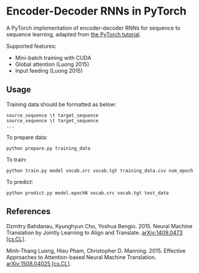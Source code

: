# Encoder-Decoder RNNs in PyTorch

A PyTorch implementation of encoder-decoder RNNs for sequence to sequence learning, adapted from [the PyTorch tutorial](http://pytorch.org/tutorials/intermediate/seq2seq_translation_tutorial.html).

Supported features:
- Mini-batch training with CUDA
- Global attention (Luong 2015)
- Input feeding (Luong 2015)

## Usage

Training data should be formatted as below:
```
source_sequence \t target_sequence
source_sequence \t target_sequence
...
```

To prepare data:
```
python prepare.py training_data
```

To train:
```
python train.py model vocab.src vocab.tgt training_data.csv num_epoch
```

To predict:
```
python predict.py model.epochN vocab.src vocab.tgt test_data
```

## References

Dzmitry Bahdanau, Kyunghyun Cho, Yoshua Bengio. 2015. Neural Machine Translation by Jointly Learning to Align and Translate. [arXiv:1409.0473 [cs.CL]](https://arxiv.org/abs/1409.0473).

Minh-Thang Luong, Hieu Pham, Christopher D. Manning. 2015. Effective Approaches to Attention-based Neural Machine Translation. [arXiv:1508.04025 [cs.CL]](https://arxiv.org/abs/1508.04025).
